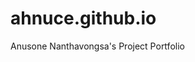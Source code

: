 # ahnuce.github.io
Anusone Nanthavongsa's Project Portfolio

<a href='https://anume.herokuapp.com/'> </a>
